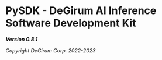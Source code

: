 # PySDK - DeGirum AI Inference Software Development Kit

***Version 0.8.1***

*Copyright DeGirum Corp. 2022-2023*
